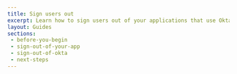 ```yaml
---
title: Sign users out
excerpt: Learn how to sign users out of your applications that use Okta's APIs.
layout: Guides
sections: 
 - before-you-begin
 - sign-out-of-your-app
 - sign-out-of-okta
 - next-steps
---
```


